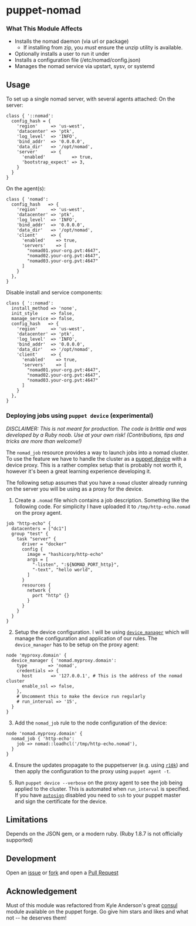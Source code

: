 # puppet-nomad

### What This Module Affects

* Installs the nomad daemon (via url or package)
  * If installing from zip, you *must* ensure the unzip utility is available.
* Optionally installs a user to run it under
* Installs a configuration file (/etc/nomad/config.json)
* Manages the nomad service via upstart, sysv, or systemd

## Usage

To set up a single nomad server, with several agents attached:
On the server:
```puppet
class { '::nomad':
  config_hash = {
    'region'     => 'us-west',
    'datacenter' => 'ptk',
    'log_level'  => 'INFO',
    'bind_addr'  => '0.0.0.0',
    'data_dir'   => '/opt/nomad',
    'server'     => {
      'enabled'          => true,
      'bootstrap_expect' => 3,
    }
  }
}
```
On the agent(s):
```puppet
class { 'nomad':
  config_hash   => {
    'region'     => 'us-west',
    'datacenter' => 'ptk',
    'log_level'  => 'INFO',
    'bind_addr'  => '0.0.0.0',
    'data_dir'   => '/opt/nomad',
    'client'     => {
      'enabled'    => true,
      'servers'    => [
        "nomad01.your-org.pvt:4647",
        "nomad02.your-org.pvt:4647",
        "nomad03.your-org.pvt:4647"
      ]
    }
  },
}

```
Disable install and service components:
```puppet
class { '::nomad':
  install_method => 'none',
  init_style     => false,
  manage_service => false,
  config_hash   => {
    'region'     => 'us-west',
    'datacenter' => 'ptk',
    'log_level'  => 'INFO',
    'bind_addr'  => '0.0.0.0',
    'data_dir'   => '/opt/nomad',
    'client'     => {
      'enabled'    => true,
      'servers'    => [
        "nomad01.your-org.pvt:4647",
        "nomad02.your-org.pvt:4647",
        "nomad03.your-org.pvt:4647"
      ]
    }
  },
}
```

### Deploying jobs using `puppet device` (experimental)

_DISCLAIMER: This is not meant for production. The code is brittle and was
developed by a Ruby noob. Use at your own risk! (Contributions, tips and tricks
are more than welcome!)_

The `nomad_job` resource provides a way to launch jobs into a nomad cluster. To
use the feature we have to handle the cluster as a [puppet
device](https://puppet.com/docs/puppet/latest/puppet_device.html) with a device
proxy. This is a rather complex setup that is probably not worth it, however
it's been a great learning experience developing it.

The following setup assumes that you have a `nomad` cluster already running on
the server you will be using as a proxy for the device.

1. Create a `.nomad` file which contains a job description. Something like the
   following code. For simplicity I have uploaded it to `/tmp/http-echo.nomad`
   on the proxy agent.

```hcl
job "http-echo" {
  datacenters = ["dc1"]
  group "test" {
    task "server" {
      driver = "docker"
      config {
        image = "hashicorp/http-echo"
        args = [
          "-listen", ":${NOMAD_PORT_http}",
          "-text", "hello world",
        ]
      }
      resources {
        network {
          port "http" {}
        }
      }
    }
  }
}
```
2. Setup the device configuration. I will be using
   [`device_manager`](https://forge.puppet.com/puppetlabs/device_manager) which
   will manage the configuration and application of our rules. The
   `device_manager` has to be setup on the proxy agent:

```puppet
node 'myproxy.domain' {
  device_manager { 'nomad.myproxy.domain':
    type        => 'nomad',
    credentials => {
      host       => '127.0.0.1', # This is the address of the nomad cluster
      enable_ssl => false,
    },
    # Uncomment this to make the device run regularly
    # run_interval => '15',
  }
}
```

3. Add the `nomad_job` rule to the node configuration of the device:

```puppet
node 'nomad.myproxy.domain' {
  nomad_job { 'http-echo':
    job => nomad::loadhcl('/tmp/http-echo.nomad'),
  }
}
```

4. Ensure the updates propagate to the puppetserver (e.g. using
   [`r10k`](https://github.com/puppetlabs/r10k)) and then apply the
   configuration to the proxy using `puppet agent -t`.

5. Run `puppet device --verbose` on the proxy agent to see the job being applied
   to the cluster. This is automated when `run_interval` is specified. If you
   have [`autosign`](https://puppet.com/docs/puppet/latest/ssl_autosign.html)
   disabled you need to `ssh` to your puppet master and sign the certificate for
   the device.

## Limitations

Depends on the JSON gem, or a modern ruby. (Ruby 1.8.7 is not officially supported)

## Development
Open an [issue](https://github.com/dudemcbacon/puppet-nomad/issues) or
[fork](https://github.com/dudemcbacon/puppet-nomad/fork) and open a
[Pull Request](https://github.com/dudemcbacon/puppet-nomad/pulls)

## Acknowledgement

Must of this module was refactored from Kyle Anderson's great [consul](https://github.com/solarkennedy/puppet-consul) module available on the puppet forge. Go give him stars and likes and what not -- he deserves them!
